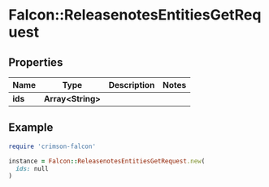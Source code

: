 # Falcon::ReleasenotesEntitiesGetRequest

## Properties

| Name | Type | Description | Notes |
| ---- | ---- | ----------- | ----- |
| **ids** | **Array&lt;String&gt;** |  |  |

## Example

```ruby
require 'crimson-falcon'

instance = Falcon::ReleasenotesEntitiesGetRequest.new(
  ids: null
)
```


